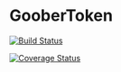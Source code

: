 # GooberToken

[![Build Status](https://img.shields.io/travis/abcoathup/GooberToken.svg?branch=master&style=flat-square)](https://travis-ci.org/abcoathup/GooberToken)

[![Coverage Status](https://coveralls.io/repos/github/abcoathup/GooberToken/badge.svg)](https://coveralls.io/github/abcoathup/GooberToken)
